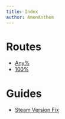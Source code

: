 ```yaml
---
title: Index
author: AmenAnthem
---
```


# Routes
- [Any%](routes/any-percent.md)
- [100%](routes/100-percent.md)

# Guides
- [Steam Version Fix](guides/steam-version-fix.md)